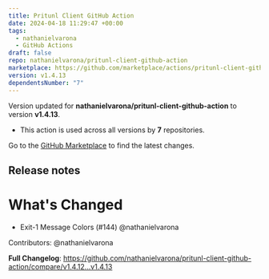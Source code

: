 ```yaml
---
title: Pritunl Client GitHub Action
date: 2024-04-18 11:29:47 +00:00
tags:
  - nathanielvarona
  - GitHub Actions
draft: false
repo: nathanielvarona/pritunl-client-github-action
marketplace: https://github.com/marketplace/actions/pritunl-client-github-action
version: v1.4.13
dependentsNumber: "7"
---
```



Version updated for **nathanielvarona/pritunl-client-github-action** to version **v1.4.13**.
- This action is used across all versions by **7** repositories.

Go to the [GitHub Marketplace](https://github.com/marketplace/actions/pritunl-client-github-action) to find the latest changes.

## Release notes

# What's Changed

* Exit-1 Message Colors (#144) @nathanielvarona

Contributors: @nathanielvarona

**Full Changelog**: https://github.com/nathanielvarona/pritunl-client-github-action/compare/v1.4.12...v1.4.13

